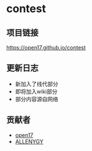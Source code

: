 # contest
## 项目链接
https://open17.github.io/contest
## 更新日志
- 新加入了线代部分
- 即将加入wiki部分
- 部分内容源自网络
## 贡献者
- [open17](https://github.com/open17/)
- [ALLENYGY](https://github.com/ALLENYGY)